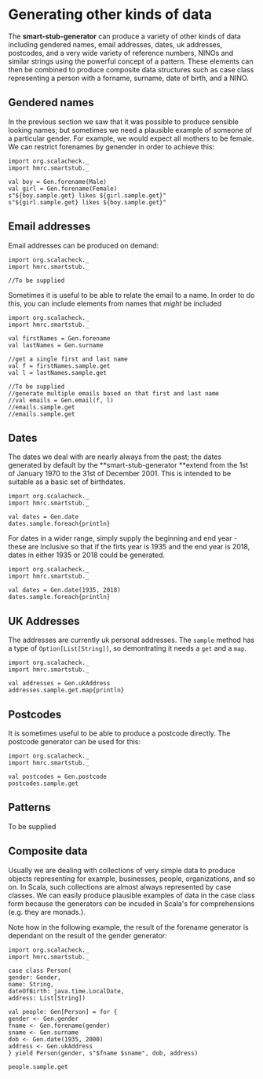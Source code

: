 # Generating other kinds of data

The **smart-stub-generator** can produce a variety of other kinds of data including gendered names, email addresses, dates, uk addresses, postcodes,  and a very wide variety of reference numbers, NINOs and similar strings using the powerful concept of a pattern. These elements can then be combined to produce composite data structures such as case class representing a person with a forname, surname, date of birth, and a NINO.

## Gendered names

In the previous section we saw that it was possible to produce sensible looking names; but sometimes we need a plausible example of someone of a particular gender. For example, we would expect all mothers to be female. We can restrict forenames by genender in order to achieve this:

```tut
import org.scalacheck._
import hmrc.smartstub._

val boy = Gen.forename(Male)
val girl = Gen.forename(Female)
s"${boy.sample.get} likes ${girl.sample.get}"
s"${girl.sample.get} likes ${boy.sample.get}"
```

## Email addresses

Email addresses can be produced on demand:

```tut
import org.scalacheck._
import hmrc.smartstub._

//To be supplied
```

Sometimes it is useful to be able to relate the email to a name. In order to do this, you can include elements from names that _might_ be included

```tut
import org.scalacheck._
import hmrc.smartstub._

val firstNames = Gen.forename
val lastNames = Gen.surname

//get a single first and last name
val f = firstNames.sample.get
val l = lastNames.sample.get

//To be supplied
//generate multiple emails based on that first and last name
//val emails = Gen.email(f, l)
//emails.sample.get
//emails.sample.get
```

## Dates

The dates we deal with are nearly always from the past; the dates generated by default by the **smart-stub-generator **extend from the 1st of January 1970 to the 31st of December 2001. This is intended to be suitable as a basic set of birthdates.

```tut
import org.scalacheck._
import hmrc.smartstub._

val dates = Gen.date
dates.sample.foreach{println}
```

For dates in a wider range, simply supply the beginning and end year - these are inclusive so that if the firts year is 1935 and the end year is 2018, dates in either 1935 or 2018 could be generated.

```tut
import org.scalacheck._
import hmrc.smartstub._

val dates = Gen.date(1935, 2018)
dates.sample.foreach{println}
```

## UK Addresses

The addresses are currently uk personal addresses. The ```sample``` method has a type of ```Option[List[String]]```, so demontrating it needs a ```get``` and a ```map```.

```tut
import org.scalacheck._
import hmrc.smartstub._

val addresses = Gen.ukAddress
addresses.sample.get.map{println}
```

## Postcodes

It is sometimes useful to be able to produce a postcode directly. The postcode generator can be used for this:

```tut
import org.scalacheck._
import hmrc.smartstub._

val postcodes = Gen.postcode
postcodes.sample.get
```

## Patterns

To be supplied



## Composite data

Usually we are dealing with collections of very simple data to produce objects representing for example, businesses, people, organizations, and so on. In Scala, such collections are almost always represented by case classes. We can easily produce plausible examples of data in the case class form because the generators can be incuded in Scala's for comprehensions (e.g. they are monads.). 

Note how in the following example, the result of the forename generator is dependant on the result of the gender generator:

```tut
import org.scalacheck._
import hmrc.smartstub._

case class Person(
gender: Gender,
name: String,
dateOfBirth: java.time.LocalDate,
address: List[String])

val people: Gen[Person] = for {
gender <- Gen.gender
fname <- Gen.forename(gender)
sname <- Gen.surname
dob <- Gen.date(1935, 2000)
address <- Gen.ukAddress
} yield Person(gender, s"$fname $sname", dob, address)

people.sample.get
```



